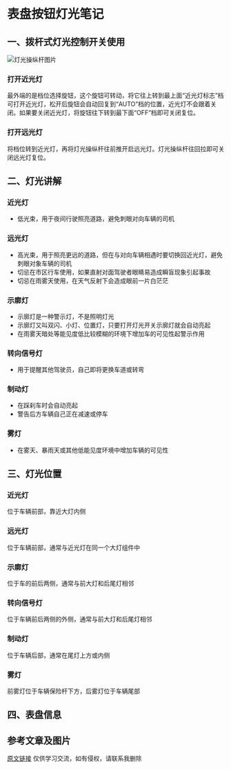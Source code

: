 # 表盘按钮灯光笔记
## 一、拨杆式灯光控制开关使用
![灯光操纵杆图片](https://youjia.cdn.bcebos.com/wenda_pics/16606110048028e2497d.png@!default_youjia)

### 打开近光灯
最外端的是档位选择旋钮，这个旋钮可转动，将它往上转到最上面“近光灯标志”档可打开近光灯，松开后旋钮会自动回复到“AUTO”档的位置，近光灯不会跟着关闭。如果要关闭近光灯，将旋钮往下转到最下面“OFF”档即可关闭复位。
### 打开远光灯
将档位转到近光灯，再将灯光操纵杆往前推开启远光灯。灯光操纵杆往回拉即可关闭远光灯复位。

## 二、灯光讲解
### 近光灯
- 低光束，用于夜间行驶照亮道路，避免刺眼对向车辆的司机
### 远光灯
- 高光束，用于照亮更远的道路，但在与对向车辆相遇时要切换回近光灯，避免刺眼对象车辆的司机
- 切忌在市区行车使用，如果直射对面驾驶者眼睛易造成瞬盲现象引起事故
- 切忌在雨雾天使用，在天气反射下会造成眼前一片白茫茫
### 示廓灯
- 示廓灯是一种警示灯，不是照明灯光
- 示廓灯又叫双闪、小灯、位置灯，只要打开灯光开关示廓灯就会自动亮起
- 在雨雾天暗处等能见度低比较模糊的环境下增加车的可见性起警示作用
### 转向信号灯
- 用于提醒其他驾驶员，自己即将更换车道或转弯
### 制动灯
- 在踩刹车时会自动亮起
- 警告后方车辆自己正在减速或停车
### 雾灯
- 在雾天、暴雨天或其他低能见度环境中增加车辆的可见性

## 三、灯光位置
### 近光灯
位于车辆前部，靠近大灯内侧
### 远光灯
位于车辆前部，通常与近光灯在同一个大灯组件中
### 示廓灯
位于车的前后两侧，通常与前大灯和后尾灯相邻
### 转向信号灯
位于车辆前后两侧的外侧，通常与前大灯和后尾灯相邻
### 制动灯
位于车辆后部，通常在尾灯上方或内侧
### 雾灯
前雾灯位于车辆保险杆下方，后雾灯位于车辆尾部

## 四、表盘信息

## 参考文章及图片
[原文链接](https://www.yoojia.com/wenda/775834.html?fromtype=top1)
仅供学习交流，如有侵权，请联系我删除

